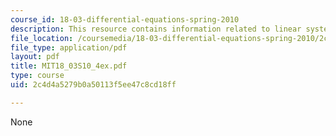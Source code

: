 ```yaml
---
course_id: 18-03-differential-equations-spring-2010
description: This resource contains information related to linear systems.
file_location: /coursemedia/18-03-differential-equations-spring-2010/2c4d4a5279b0a50113f5ee47c8cd18ff_MIT18_03S10_4ex.pdf
file_type: application/pdf
layout: pdf
title: MIT18_03S10_4ex.pdf
type: course
uid: 2c4d4a5279b0a50113f5ee47c8cd18ff

---
```

None